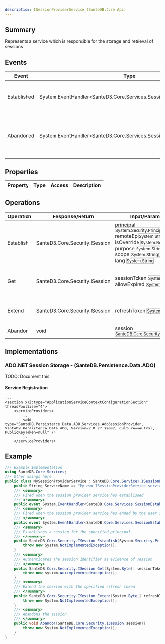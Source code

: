 ```yaml
---
description: ISessionProviderService (SanteDB.Core.Api)
---
```


## Summary
Represents a service which is responsible for the storage and retrieval of sessions

## Events

|Event|Type|Description|
|-|-|-|
|Established|System.EventHandler&lt;SanteDB.Core.Services.SessionEstablishedEventArgs>|Fired when the session provider service has established|
|Abandoned|System.EventHandler&lt;SanteDB.Core.Services.SessionEstablishedEventArgs>|Fired when the session provider service has ended by the user's decision|

## Properties

|Property|Type|Access|Description|
|-|-|-|-|

## Operations

|Operation|Response/Return|Input/Parameter|Description|
|-|-|-|-|
|Establish|SanteDB.Core.Security.ISession|principal <small style='border:solid 1px #aaa'>System.Security.Principal.IPrincipal</small><br/>remoteEp <small style='border:solid 1px #aaa'>System.String</small><br/>isOverride <small style='border:solid 1px #aaa'>System.Boolean</small><br/>purpose <small style='border:solid 1px #aaa'>System.String</small><br/>scope <small style='border:solid 1px #aaa'>System.String[]</small><br/>lang <small style='border:solid 1px #aaa'>System.String</small>|Establishes a session for the specified principal|
|Get|SanteDB.Core.Security.ISession|sessionToken <small style='border:solid 1px #aaa'>System.Byte[]</small><br/>allowExpired <small style='border:solid 1px #aaa'>System.Boolean</small>|Authenticates the session identifier as evidence of session|
|Extend|SanteDB.Core.Security.ISession|refreshToken <small style='border:solid 1px #aaa'>System.Byte[]</small>|Extend the session with the specified refresh token|
|Abandon|void|session <small style='border:solid 1px #aaa'>SanteDB.Core.Security.ISession</small>|Abandons the session|

## Implementations


### ADO.NET Session Storage - (SanteDB.Persistence.Data.ADO)
TODO: Document this

#### Service Registration
```markup
...
<section xsi:type="ApplicationServiceContextConfigurationSection" threadPoolSize="4">
	<serviceProviders>
		...
		<add type="SanteDB.Persistence.Data.ADO.Services.AdoSessionProvider, SanteDB.Persistence.Data.ADO, Version=2.0.27.29202, Culture=neutral, PublicKeyToken=null" />
		...
	</serviceProviders>
```
## Example
```csharp
/// Example Implementation
using SanteDB.Core.Services;
/// Other usings here
public class MySessionProviderService : SanteDB.Core.Services.ISessionProviderService { 
	public String ServiceName => "My own ISessionProviderService service";
	/// <summary>
	/// Fired when the session provider service has established
	/// </summary>
	public event System.EventHandler<SanteDB.Core.Services.SessionEstablishedEventArgs> Established;
	/// <summary>
	/// Fired when the session provider service has ended by the user's decision
	/// </summary>
	public event System.EventHandler<SanteDB.Core.Services.SessionEstablishedEventArgs> Abandoned;
	/// <summary>
	/// Establishes a session for the specified principal
	/// </summary>
	public SanteDB.Core.Security.ISession Establish(System.Security.Principal.IPrincipal principal,System.String remoteEp,System.Boolean isOverride,System.String purpose,System.String[] scope,System.String lang){
		throw new System.NotImplementedException();
	}
	/// <summary>
	/// Authenticates the session identifier as evidence of session
	/// </summary>
	public SanteDB.Core.Security.ISession Get(System.Byte[] sessionToken,System.Boolean allowExpired){
		throw new System.NotImplementedException();
	}
	/// <summary>
	/// Extend the session with the specified refresh token
	/// </summary>
	public SanteDB.Core.Security.ISession Extend(System.Byte[] refreshToken){
		throw new System.NotImplementedException();
	}
	/// <summary>
	/// Abandons the session
	/// </summary>
	public void Abandon(SanteDB.Core.Security.ISession session){
		throw new System.NotImplementedException();
	}
}
```
